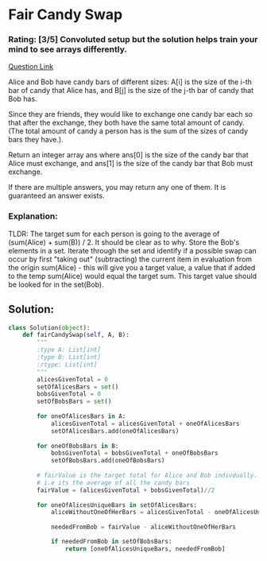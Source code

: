 # Fair Candy Swap  
### Rating: [3/5] Convoluted setup but the solution helps train your mind to see arrays differently.

[Question Link](https://leetcode.com/problems/fair-candy-swap/)  

Alice and Bob have candy bars of different sizes: A[i] is the size of the i-th bar of candy that Alice has, and B[j] is the size of the j-th bar of candy that Bob has.  

Since they are friends, they would like to exchange one candy bar each so that after the exchange, they both have the same total amount of candy.  (The total amount of candy a person has is the sum of the sizes of candy bars they have.). 

Return an integer array ans where ans[0] is the size of the candy bar that Alice must exchange, and ans[1] is the size of the candy bar that Bob must exchange.  

If there are multiple answers, you may return any one of them.  It is guaranteed an answer exists.  

### Explanation:
TLDR: The target sum for each person is going to the average of (sum(Alice) + sum(B)) / 2. It should be clear as to why. Store the Bob's elements in a set. Iterate through the set and identify if a possible swap can occur by first "taking out" (subtracting) the current item in evaluation from the origin sum(Alice) - this will give you a target value, a value that if added to the temp sum(Alice) would equal the target sum. This target value should be looked for in the set(Bob). 


## Solution:
```Python
class Solution(object):
    def fairCandySwap(self, A, B):
        """
        :type A: List[int]
        :type B: List[int]
        :rtype: List[int]
        """
        alicesGivenTotal = 0
        setOfAlicesBars = set()
        bobsGivenTotal = 0
        setOfBobsBars = set()
        
        for oneOfAlicesBars in A:
            alicesGivenTotal = alicesGivenTotal + oneOfAlicesBars
            setOfAlicesBars.add(oneOfAlicesBars)
        
        for oneOfBobsBars in B:
            bobsGivenTotal = bobsGivenTotal + oneOfBobsBars
            setOfBobsBars.add(oneOfBobsBars)
            
        # fairValue is the target total for Alice and Bob indivdually.
        # i.e its the average of all the candy bars
        fairValue = (alicesGivenTotal + bobsGivenTotal)//2
        
        for oneOfAlicesUniqueBars in setOfAlicesBars:
            aliceWithoutOneOfHerBars = alicesGivenTotal - oneOfAlicesUniqueBars
            
            neededFromBob = fairValue - aliceWithoutOneOfHerBars

            if neededFromBob in setOfBobsBars:
                return [oneOfAlicesUniqueBars, neededFromBob]
```
